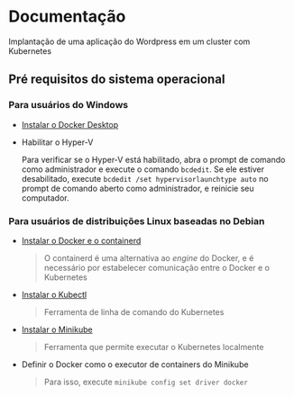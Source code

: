 # Documentação
Implantação de uma aplicação do Wordpress em um cluster com Kubernetes

## Pré requisitos do sistema operacional
### **Para usuários do Windows**
* [Instalar o Docker Desktop](https://docs.docker.com/desktop/install/windows-install/)
* Habilitar o Hyper-V
  
  Para verificar se o Hyper-V está habilitado, abra o prompt de comando como administrador e execute o comando `bcdedit`. Se ele estiver desabilitado, execute `bcdedit /set hypervisorlaunchtype auto` no prompt de comando aberto como administrador, e reinicie seu computador.

### **Para usuários de distribuições Linux baseadas no Debian**
* [Instalar o Docker e o containerd](https://docs.docker.com/engine/install/debian/)
  
  > O containerd é uma alternativa ao _engine_ do Docker, e é necessário por estabelecer comunicação entre o Docker e o Kubernetes
* [Instalar o Kubectl](https://kubernetes.io/docs/tasks/tools/install-kubectl-linux/)
  
  > Ferramenta de linha de comando do Kubernetes
* [Instalar o Minikube](https://minikube.sigs.k8s.io/docs/start/)
  
  > Ferramenta que permite executar o Kubernetes localmente
* Definir o Docker como o executor de containers do Minikube
  > Para isso, execute `minikube config set driver docker`
